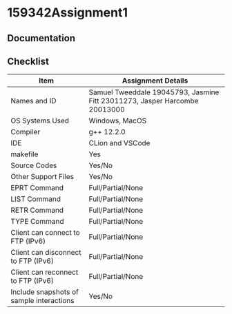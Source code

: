# 159342Assignment1 
## Documentation

## Checklist
|      Item                                |     Assignment Details |
| -----------------------------------------|  -----------------  |
| Names and ID                             | Samuel Tweeddale 19045793, Jasmine Fitt 23011273, Jasper Harcombe 20013000 | 
| OS Systems Used                          | Windows, MacOS | 
| Compiler                                 | g++ 12.2.0 | 
| IDE                                      |  CLion and VSCode |
| makefile                                 | Yes |
| Source Codes                             | Yes/No |
| Other Support Files                      | Yes/No |
| EPRT Command                             | Full/Partial/None |
| LIST Command                             | Full/Partial/None | 
| RETR Command                             | Full/Partial/None | 
| TYPE Command                             | Full/Partial/None | 
| Client can connect to FTP (IPv6)         | Full/Partial/None | 
| Client can disconnect to FTP (IPv6)      | Full/Partial/None | 
| Client can reconnect to FTP (IPv6)       | Full/Partial/None | 
| Include snapshots of sample interactions | Yes/No |

